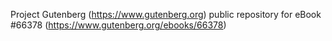 Project Gutenberg (https://www.gutenberg.org) public repository for
eBook #66378 (https://www.gutenberg.org/ebooks/66378)
